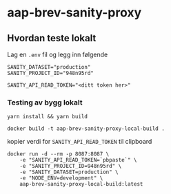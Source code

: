 # aap-brev-sanity-proxy

## Hvordan teste lokalt

Lag en `.env` fil og legg inn følgende
```
SANITY_DATASET="production"
SANITY_PROJECT_ID="948n95rd"

SANITY_API_READ_TOKEN="<ditt token her>"
```

### Testing av bygg lokalt

`yarn install && yarn build`

`docker build -t aap-brev-sanity-proxy-local-build .`

kopier verdi for `SANITY_API_READ_TOKEN` til clipboard

```
docker run -d --rm -p 8087:8087 \
    -e "SANITY_API_READ_TOKEN=`pbpaste`" \
    -e "SANITY_PROJECT_ID=948n95rd" \
    -e "SANITY_DATASET=production" \
    -e "NODE_ENV=development" \
    aap-brev-sanity-proxy-local-build:latest
```